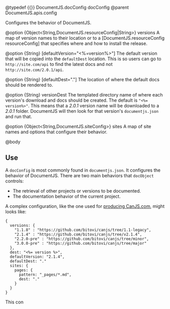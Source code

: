 @typedef {{}} DocumentJS.docConfig docConfig
@parent DocumentJS.apis.config

Configures the behavior of DocumentJS.

@option {Object<String,DocumentJS.resourceConfig|String>} versions A map of version names
to their location or to a [DocumentJS.resourceConfig resourceConfig] that specifies where and how
to install the release.

@option {String} [defaultVersion="<%=version%>"] The default version that will be copied
into the `defaultDest` location. This is so users can go to `http://site.com/api`
to find the latest docs and not `http://site.com/2.0.1/api`.

@option {String} [defaultDest="."] The location of where the default docs should
be rendered to.

@option {String} versionDest The templated directory name of where each version's download
and docs should be created.  The default is `"<%= version%>"`.  This means
that a _2.0.1_ version name will be downloaded to a _2.0.1_ folder. DocumentJS
will then look for that version's `documentjs.json` and run that.

@option {Object<String,DocumentJS.siteConfig>} sites A map of site names and
options that configure their behavior.

@body

## Use

A `docConfig` is most commonly found in `documentjs.json`. It configures
the behavior of DocumentJS.  There are two main behaviors that `docObject` controls:

 - The retrieval of other projects or versions to be documented.
 - The documentation behavior of the current project.

A complex configuration, like the one used for [producing CanJS.com](http://github.com/bitovi/canjs.com),
might looks like:

    {
      versions: {
        "1.1.8" : "https://github.com/bitovi/canjs/tree/1.1-legacy",
        "2.1.4" : "https://github.com/bitovi/canjs/tree/v2.1.4",
        "2.2.0-pre" : "https://github.com/bitovi/canjs/tree/minor",
        "3.0.0-pre" : "https://github.com/bitovi/canjs/tree/major"
      },
      dest: "<%= version %>",
      defaultVersion: "2.1.4",
      defaultDest: "."
      sites: {
      	pages: {
      	  pattern: "_pages/*.md",
      	  dest: "."
      	}
      }
    }
    
This con
    
